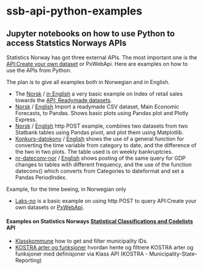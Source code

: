 # ssb-api-python-examples

## Jupyter notebooks on how to use Python to access Statstics Norways APIs

Statistics Norway has got three external APIs. The most important one is the [API:Create your own dataset](https://www.ssb.no/en/omssb/tjenester-og-verktoy/api/px-api) or PxWebApi. Here are examples on how to use the APIs from Python. 

The plan is to give all examples both in Norwegian and in English.
- The [Norsk](eks1_doi_csv_nor.ipynb) / [in English](eks1_doi_csv1-en.ipynb) a very basic example on Index of retail sales towards the [API: Readymade datasets](https://data.ssb.no/api/v0/dataset/?lang=en).
- [Norsk](kt-csv-nor.ipynb) / [English](kt-csv-nor.ipynb) Import a readymade CSV dataset, Main Economic Forecasts, to Pandas. Shows basic plots using Pandas plot and Plotly Express.
- [Norsk](two-tables-one-chart_nor.ipynb) / [English](two-tables-one-chart-en.ipynb) http POST example, combines two datasets from two Statbank tables using Pandas pivot, and plot them using Matplotlib.
- [Konkurs-datokonv](konkurs-datokonv.ipynb) / [English](konkurs-datokonv-en.ipynb) shows the use of a general function for converting the time variable from category to date, and the difference of the two in two plots. The table used is on weekly bankruptcies.
- [nr-dateconv-nor](nr-datokonv.ipynb) / [English](nr-datokonv-en.ipynb) shows posting of the same query for GDP changes to tables with different frequency, and the use of the function dateconv() which converts from Categories to dateformat and set a Pandas PeriodIndex.

Example, for the time beeing, in Norwegian only
- [Laks-no](laks-no.ipynb) is a basic example on using http POST to query API:Create your own datasets or [PxWebApi](https://www.ssb.no/en/omssb/tjenester-og-verktoy/api/px-api).


#### Examples on Statistics Norways [Statistical Classifications and Codelists](https://www.ssb.no/en/klass/) API
- [Klasskommune](klass_kommune2020.ipynb) how to get and filter municipality IDs.
- [KOSTRA arter og funksjoner](kostra-kode-nor.ipynb) hvordan hente og filtrere KOSTRA arter og funksjoner med definisjoner via Klass API (KOSTRA - Municipality-State-Reporting)

